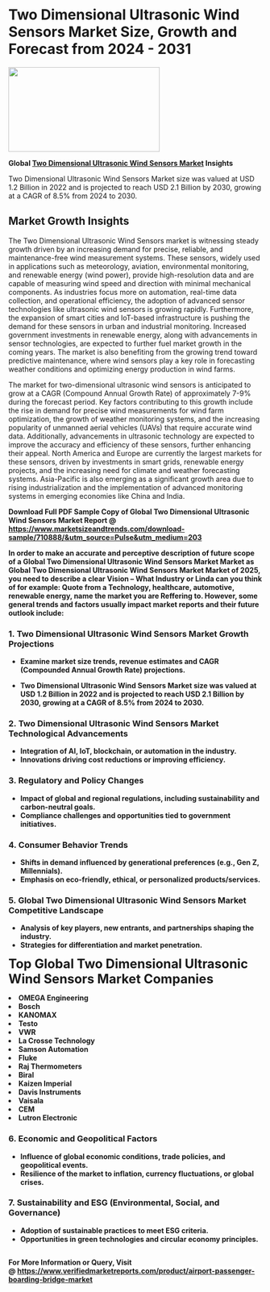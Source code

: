 <H1>Two Dimensional Ultrasonic Wind Sensors Market Size, Growth and Forecast from 2024 - 2031</H1><img class="aligncenter size-medium wp-image-584254" src="https://thirdeyenews.in/wp-content/uploads/2024/09/Global-Market-Research-300x168.jpeg" alt="" width="300" height="168" /><p><strong>Global&nbsp;<a href="https://www.marketsizeandtrends.com/download-sample/710888/&amp;utm_source=Pulse&amp;utm_medium=203">Two Dimensional Ultrasonic Wind Sensors Market</a> Insights</strong></p><p>Two Dimensional Ultrasonic Wind Sensors Market size was valued at USD 1.2 Billion in 2022 and is projected to reach USD 2.1 Billion by 2030, growing at a CAGR of 8.5% from 2024 to 2030.</p><p><h2>Market Growth Insights</h2> <p>The Two Dimensional Ultrasonic Wind Sensors market is witnessing steady growth driven by an increasing demand for precise, reliable, and maintenance-free wind measurement systems. These sensors, widely used in applications such as meteorology, aviation, environmental monitoring, and renewable energy (wind power), provide high-resolution data and are capable of measuring wind speed and direction with minimal mechanical components. As industries focus more on automation, real-time data collection, and operational efficiency, the adoption of advanced sensor technologies like ultrasonic wind sensors is growing rapidly. Furthermore, the expansion of smart cities and IoT-based infrastructure is pushing the demand for these sensors in urban and industrial monitoring. Increased government investments in renewable energy, along with advancements in sensor technologies, are expected to further fuel market growth in the coming years. The market is also benefiting from the growing trend toward predictive maintenance, where wind sensors play a key role in forecasting weather conditions and optimizing energy production in wind farms.</p> <p><strong></strong></p> <p>The market for two-dimensional ultrasonic wind sensors is anticipated to grow at a CAGR (Compound Annual Growth Rate) of approximately 7-9% during the forecast period. Key factors contributing to this growth include the rise in demand for precise wind measurements for wind farm optimization, the growth of weather monitoring systems, and the increasing popularity of unmanned aerial vehicles (UAVs) that require accurate wind data. Additionally, advancements in ultrasonic technology are expected to improve the accuracy and efficiency of these sensors, further enhancing their appeal. North America and Europe are currently the largest markets for these sensors, driven by investments in smart grids, renewable energy projects, and the increasing need for climate and weather forecasting systems. Asia-Pacific is also emerging as a significant growth area due to rising industrialization and the implementation of advanced monitoring systems in emerging economies like China and India.</p> <p><strong></p><p><span class=""><strong>Download Full PDF Sample Copy of Global Two Dimensional Ultrasonic Wind Sensors Market Report</strong> @ <a href="https://www.marketsizeandtrends.com/download-sample/710888/&amp;utm_source=Pulse&amp;utm_medium=203" target="_blank">https://www.marketsizeandtrends.com/download-sample/710888/&amp;utm_source=Pulse&amp;utm_medium=203</a></span></p><p>In order to make an accurate and perceptive description of future scope of a Global&nbsp;Two Dimensional Ultrasonic Wind Sensors Market Market as Global&nbsp;Two Dimensional Ultrasonic Wind Sensors Market Market of 2025, you need to describe a clear Vision &ndash; What Industry or Linda can you think of for example: Quote from a Technology, healthcare, automotive, renewable energy, name the market you are Reffering to. However, some general trends and factors usually impact market reports and their future outlook include:</p><h3>1.&nbsp;<strong>Two Dimensional Ultrasonic Wind Sensors Market Growth Projections</strong></h3><ul><li>Examine market size trends, revenue estimates and CAGR (Compounded Annual Growth Rate) projections.</li><li><p>Two Dimensional Ultrasonic Wind Sensors Market size was valued at USD 1.2 Billion in 2022 and is projected to reach USD 2.1 Billion by 2030, growing at a CAGR of 8.5% from 2024 to 2030.</p></li></ul><h3>2.&nbsp;<strong>Two Dimensional Ultrasonic Wind Sensors Market Technological Advancements</strong></h3><ul><li>Integration of AI, IoT, blockchain, or automation in the industry.</li><li>Innovations driving cost reductions or improving efficiency.</li></ul><h3>3.&nbsp;<strong>Regulatory and Policy Changes</strong></h3><ul><li>Impact of global and regional regulations, including sustainability and carbon-neutral goals.</li><li>Compliance challenges and opportunities tied to government initiatives.</li></ul><h3>4.&nbsp;<strong>Consumer Behavior Trends</strong></h3><ul><li>Shifts in demand influenced by generational preferences (e.g., Gen Z, Millennials).</li><li>Emphasis on eco-friendly, ethical, or personalized products/services.</li></ul><h3>5.&nbsp;<strong>Global Two Dimensional Ultrasonic Wind Sensors Market Competitive Landscape</strong></h3><ul><li>Analysis of key players, new entrants, and partnerships shaping the industry.</li><li>Strategies for differentiation and market penetration.</li></ul><p data-pm-slice="1 1 []"><span style="color: inherit; font-family: inherit; font-size: 25px;">Top Global Two Dimensional Ultrasonic Wind Sensors Market Companies</span></p><div class="" data-test-id=""><p><li>OMEGA Engineering</li><li> Bosch</li><li> KANOMAX</li><li> Testo</li><li> VWR</li><li> La Crosse Technology</li><li> Samson Automation</li><li> Fluke</li><li> Raj Thermometers</li><li> Biral</li><li> Kaizen Imperial</li><li> Davis Instruments</li><li> Vaisala</li><li> CEM</li><li> Lutron Electronic</li></p></div><h3>6.&nbsp;<strong>Economic and Geopolitical Factors</strong></h3><ul><li>Influence of global economic conditions, trade policies, and geopolitical events.</li><li>Resilience of the market to inflation, currency fluctuations, or global crises.</li></ul><h3>7.&nbsp;<strong>Sustainability and ESG (Environmental, Social, and Governance)</strong></h3><ul><li>Adoption of sustainable practices to meet ESG criteria.</li><li>Opportunities in green technologies and circular economy principles.</li></ul><h2><strong style="font-size: 14px;">For More Information or Query, Visit @&nbsp;</strong><a style="background-color: #ffffff; font-size: 14px;" href="https://www.marketsizeandtrends.com/report/two-dimensional-ultrasonic-wind-sensors-market/" target="_blank">https://www.verifiedmarketreports.com/product/airport-passenger-boarding-bridge-market</a></h2>
